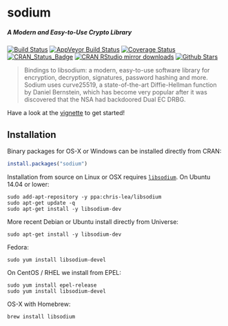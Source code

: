 # sodium

##### *A Modern and Easy-to-Use Crypto Library*

[![Build Status](https://travis-ci.org/jeroenooms/sodium.svg?branch=master)](https://travis-ci.org/jeroenooms/sodium)
[![AppVeyor Build Status](https://ci.appveyor.com/api/projects/status/github/jeroenooms/sodium?branch=master&svg=true)](https://ci.appveyor.com/project/jeroenooms/sodium)
[![Coverage Status](https://codecov.io/github/jeroenooms/sodium/coverage.svg?branch=master)](https://codecov.io/github/jeroenooms/sodium?branch=master)
[![CRAN_Status_Badge](http://www.r-pkg.org/badges/version/sodium)](http://cran.r-project.org/package=sodium)
[![CRAN RStudio mirror downloads](http://cranlogs.r-pkg.org/badges/sodium)](http://cran.r-project.org/web/packages/sodium/index.html)
[![Github Stars](https://img.shields.io/github/stars/jeroenooms/sodium.svg?style=social&label=Github)](https://github.com/jeroenooms/sodium)

> Bindings to libsodium: a modern, easy-to-use software library for
  encryption, decryption, signatures, password hashing and more. Sodium uses
  curve25519, a state-of-the-art Diffie-Hellman function by Daniel Bernstein,
  which has become very popular after it was discovered that the NSA had
  backdoored Dual EC DRBG.

Have a look at the [vignette](https://cran.r-project.org/web/packages/sodium/vignettes/intro.html) to get started!


## Installation

Binary packages for OS-X or Windows can be installed directly from CRAN:

```r
install.packages("sodium")
```

Installation from source on Linux or OSX requires [`libsodium`](http://packages.ubuntu.com/xenial/libsodium-dev). On Ubuntu 14.04 or lower:

```
sudo add-apt-repository -y ppa:chris-lea/libsodium
sudo apt-get update -q
sudo apt-get install -y libsodium-dev
```

More recent Debian or Ubuntu install directly from Universe:

```
sudo apt-get install -y libsodium-dev
```

Fedora:

```
sudo yum install libsodium-devel
````

On CentOS / RHEL we install from EPEL:

```
sudo yum install epel-release
sudo yum install libsodium-devel
```

OS-X with Homebrew:

```
brew install libsodium
```
